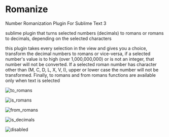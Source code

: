 # Romanize
Number Romanization Plugin For Sublime Text 3

sublime plugin that turns selected numbers (decimals) to romans or romans to decimals, depending on the selected characters

this plugin takes every selection in the view and gives you a choice, transform the decimal numbers to romans or vice-versa, if a selected number's value is to high (over 1,000,000,000) or is not an integer, that number will not be converted. If a selected roman number has character other than (M, C, D, L, X, V, I), upper or lower case the number will not be transformed. 
Finally, to romans and from romans functions are available only when text is selected

![to_romans](https://user-images.githubusercontent.com/38569768/40120876-ebc20d24-5928-11e8-864a-b2b45e7eccad.png)


![is_romans](https://user-images.githubusercontent.com/38569768/40120895-f3db5650-5928-11e8-92c5-4f9f081278ec.png)


![from_romans](https://user-images.githubusercontent.com/38569768/40120908-f9c61d20-5928-11e8-8690-bd9afca66983.png)


![is_decimals](https://user-images.githubusercontent.com/38569768/40120919-fe8c3ad8-5928-11e8-9ef9-b552385722c9.png)


![disabled](https://user-images.githubusercontent.com/38569768/40120934-03b2d60c-5929-11e8-8610-10ee0d53b5bc.png)
